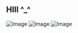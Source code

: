 ## HIII ^_^
![Image](https://github.com/user-attachments/assets/82b0e5dd-b660-455e-be86-c421e2dab30a)
![Image](https://github.com/user-attachments/assets/8879d0d3-37d9-4bc4-ba81-5936c8d31888)
![Image](https://github.com/user-attachments/assets/1ec97053-5e67-4d22-9302-b50ec6fb85df)
